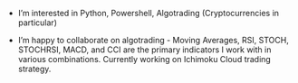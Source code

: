 - I’m interested in Python, Powershell, Algotrading (Cryptocurrencies in particular)

- I’m happy to collaborate on algotrading - Moving Averages, RSI, STOCH, STOCHRSI, MACD, and CCI are the primary indicators I work with in various combinations.  Currently working on Ichimoku Cloud trading strategy.



<!---
NSSmithPortfolio/NSSmithPortfolio is a ✨ special ✨ repository because its `README.md` (this file) appears on your GitHub profile.
You can click the Preview link to take a look at your changes.
--->
